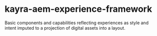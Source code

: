 # kayra-aem-experience-framework
Basic components and capabilities reflecting experiences as style and intent imputed to a projection of digital assets into a layout.
